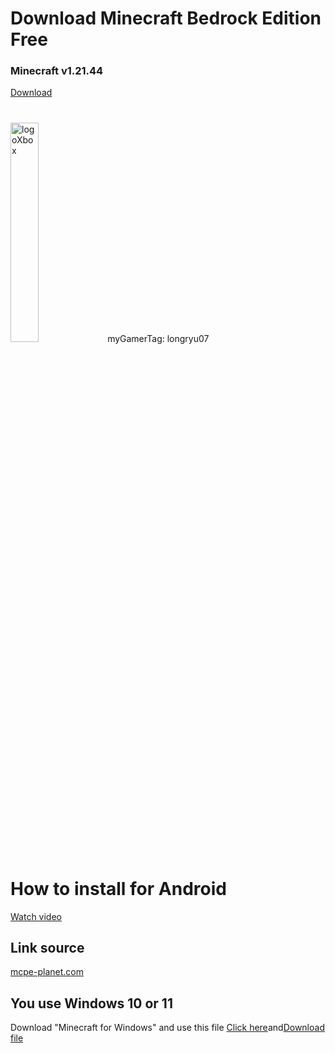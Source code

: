 # Download Minecraft Bedrock Edition Free
### Minecraft v1.21.44
[Download](https://mcpedl.org/uploads_files/02-11-2024/minecraft-1-21-44-music.apk)
#
<img style="width: 30%; height: 30%;" src="https://img-prod-cms-rt-microsoft-com.akamaized.net/cms/api/am/imageFileData/RW4ESm?ver=c63e" alt="logoXbox">
<!--img style="width: 4%; height: 4%;" src="https://images-eds-ssl.xboxlive.com/image?url=z951ykn43p4FqWbbFvR2Ec.8vbDhj8G2Xe7JngaTToBrrCmIEEXHC9UNrdJ6P7KI4AAOijCgOA3.jozKovAH9yyrrjpmFnOcUK6Y9jpRlPy6D3xbINOxCWebMafcw8v_&format=jpg&h=253&w=253" alt="myavt"-->
myGamerTag: longryu07

# How to install for Android
[Watch video](https://www.youtube.com/results?search_query=c%C3%A1ch+c%C3%A0i+file+apk+tr%C3%AAn+android)

## Link source
[mcpe-planet.com](https://mcpedl.org/)

## You use Windows 10 or 11
Download "Minecraft for Windows" and use this file
[Click here](https://github.com/hoanglongryu/dlmcbe/tree/main/unlock_MCBE)and[Download file](https://github.com/hoanglongryu/dlmcbe/blob/main/unlock_MCBE/unlock.md)
